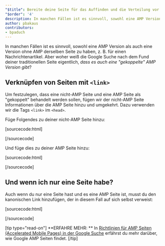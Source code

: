 ```yaml
---
"$title": Bereite deine Seite für das Auffinden und die Verteilung vor
"$order": '4'
description: In manchen Fällen ist es sinnvoll, sowohl eine AMP Version als auch eine Version ohne AMP derselben Seite zu haben, z. B. für einen Nachrichtenartikel …
author: pbakaus
contributors:
- bpaduch
---
```


In manchen Fällen ist es sinnvoll, sowohl eine AMP Version als auch eine Version ohne AMP derselben Seite zu haben, z. B. für einen Nachrichtenartikel. Aber woher weiß die Google Suche nach dem Fund deiner traditionellen Seite eigentlich, *dass es auch eine "gekoppelte" AMP Version gibt*?

## Verknüpfen von Seiten mit `<link>`

Um festzulegen, dass eine nicht-AMP Seite und eine AMP Seite als "gekoppelt" behandelt werden sollen, fügen wir der nicht-AMP Seite Informationen über die AMP Seite hinzu und umgekehrt. Dazu verwenden wir die Tags `<link>` im `<head>`.

Füge Folgendes zu deiner nicht-AMP Seite hinzu:

[sourcecode:html]
<link rel="amphtml" href="https://www.example.com/url/to/amp/document.html">
[/sourcecode]

Und füge dies zu deiner AMP Seite hinzu:

[sourcecode:html]
<link rel="canonical" href="https://www.example.com/url/to/full/document.html">
[/sourcecode]

## Und wenn ich nur eine Seite habe?

Auch wenn du nur eine Seite hast und es eine AMP Seite ist, musst du den kanonischen Link hinzufügen, der in diesem Fall auf sich selbst verweist:

[sourcecode:html]
<link rel="canonical" href="https://www.example.com/url/to/amp/document.html">
[/sourcecode]

[tip type="read-on"] **ERFAHRE MEHR: ** In [Richtlinien für AMP Seiten (Accelerated Mobile Pages) in der Google Suche](https://support.google.com/webmasters/answer/6340290) erfährst du mehr darüber, wie Google AMP Seiten findet. [/tip]
